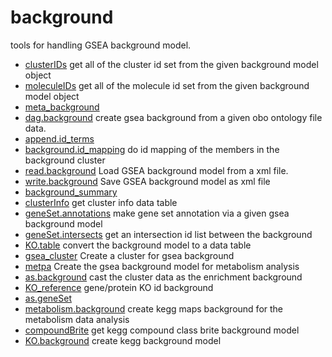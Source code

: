 ﻿# background

tools for handling GSEA background model.

+ [clusterIDs](background/clusterIDs.1) get all of the cluster id set from the given background model object
+ [moleculeIDs](background/moleculeIDs.1) get all of the molecule id set from the given background model object
+ [meta_background](background/meta_background.1) 
+ [dag.background](background/dag.background.1) create gsea background from a given obo ontology file data.
+ [append.id_terms](background/append.id_terms.1) 
+ [background.id_mapping](background/background.id_mapping.1) do id mapping of the members in the background cluster
+ [read.background](background/read.background.1) Load GSEA background model from a xml file.
+ [write.background](background/write.background.1) Save GSEA background model as xml file
+ [background_summary](background/background_summary.1) 
+ [clusterInfo](background/clusterInfo.1) get cluster info data table
+ [geneSet.annotations](background/geneSet.annotations.1) make gene set annotation via a given gsea background model
+ [geneSet.intersects](background/geneSet.intersects.1) get an intersection id list between the background
+ [KO.table](background/KO.table.1) convert the background model to a data table
+ [gsea_cluster](background/gsea_cluster.1) Create a cluster for gsea background
+ [metpa](background/metpa.1) Create the gsea background model for metabolism analysis
+ [as.background](background/as.background.1) cast the cluster data as the enrichment background
+ [KO_reference](background/KO_reference.1) gene/protein KO id background
+ [as.geneSet](background/as.geneSet.1) 
+ [metabolism.background](background/metabolism.background.1) create kegg maps background for the metabolism data analysis
+ [compoundBrite](background/compoundBrite.1) get kegg compound class brite background model
+ [KO.background](background/KO.background.1) create kegg background model
